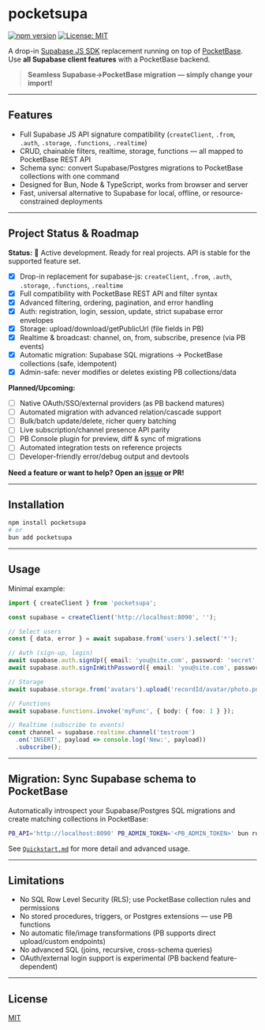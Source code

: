 # pocketsupa

[![npm version](https://img.shields.io/npm/v/pocketsupa.svg?style=flat-square)](https://npmjs.com/package/pocketsupa)
[![License: MIT](https://img.shields.io/badge/License-MIT-green.svg)](LICENSE)

A drop-in [Supabase JS SDK](https://supabase.com/docs/reference/javascript) replacement running on top of [PocketBase](https://pocketbase.io/). Use **all Supabase client features** with a PocketBase backend.

> **Seamless Supabase→PocketBase migration — simply change your import!**

---

## Features

- Full Supabase JS API signature compatibility (`createClient`, `.from`, `.auth`, `.storage`, `.functions`, `.realtime`)
- CRUD, chainable filters, realtime, storage, functions — all mapped to PocketBase REST API
- Schema sync: convert Supabase/Postgres migrations to PocketBase collections with one command
- Designed for Bun, Node & TypeScript, works from browser and server
- Fast, universal alternative to Supabase for local, offline, or resource-constrained deployments

---

## Project Status & Roadmap

**Status:** 🚀 Active development. Ready for real projects. API is stable for the supported feature set.

- [x] Drop-in replacement for supabase-js: `createClient`, `.from`, `.auth`, `.storage`, `.functions`, `.realtime`
- [x] Full compatibility with PocketBase REST API and filter syntax
- [x] Advanced filtering, ordering, pagination, and error handling
- [x] Auth: registration, login, session, update, strict supabase error envelopes
- [x] Storage: upload/download/getPublicUrl (file fields in PB)
- [x] Realtime & broadcast: channel, on, from, subscribe, presence (via PB events)
- [x] Automatic migration: Supabase SQL migrations → PocketBase collections (safe, idempotent)
- [x] Admin-safe: never modifies or deletes existing PB collections/data

**Planned/Upcoming:**
- [ ] Native OAuth/SSO/external providers (as PB backend matures)
- [ ] Automated migration with advanced relation/cascade support
- [ ] Bulk/batch update/delete, richer query batching
- [ ] Live subscription/channel presence API parity
- [ ] PB Console plugin for preview, diff & sync of migrations
- [ ] Automated integration tests on reference projects
- [ ] Developer-friendly error/debug output and devtools

**Need a feature or want to help? Open an [issue](https://github.com/<YOUR_GITHUB>/pocketsupa/issues) or PR!**

---

## Installation

```sh
npm install pocketsupa
# or
bun add pocketsupa
```

---

## Usage

Minimal example:

```ts
import { createClient } from 'pocketsupa';

const supabase = createClient('http://localhost:8090', '');

// Select users
const { data, error } = await supabase.from('users').select('*');

// Auth (sign-up, login)
await supabase.auth.signUp({ email: 'you@site.com', password: 'secret' });
await supabase.auth.signInWithPassword({ email: 'you@site.com', password: 'secret' });

// Storage
await supabase.storage.from('avatars').upload('recordId/avatar/photo.png', file);

// Functions
await supabase.functions.invoke('myFunc', { body: { foo: 1 } });

// Realtime (subscribe to events)
const channel = supabase.realtime.channel('testroom')
  .on('INSERT', payload => console.log('New:', payload))
  .subscribe();
```

---

## Migration: Sync Supabase schema to PocketBase

Automatically introspect your Supabase/Postgres SQL migrations and create matching collections in PocketBase:

```sh
PB_API='http://localhost:8090' PB_ADMIN_TOKEN='<PB_ADMIN_TOKEN>' bun run src/schema/syncToPB.ts path/to/supabase/migrations http://localhost:8090 <PB_ADMIN_TOKEN>
```

See [`Quickstart.md`](./Quickstart.md) for more detail and advanced usage.

---

## Limitations

- No SQL Row Level Security (RLS); use PocketBase collection rules and permissions
- No stored procedures, triggers, or Postgres extensions — use PB functions
- No automatic file/image transformations (PB supports direct upload/custom endpoints)
- No advanced SQL (joins, recursive, cross-schema queries)
- OAuth/external login support is experimental (PB backend feature-dependent)

---

## License

[MIT](./LICENSE)
